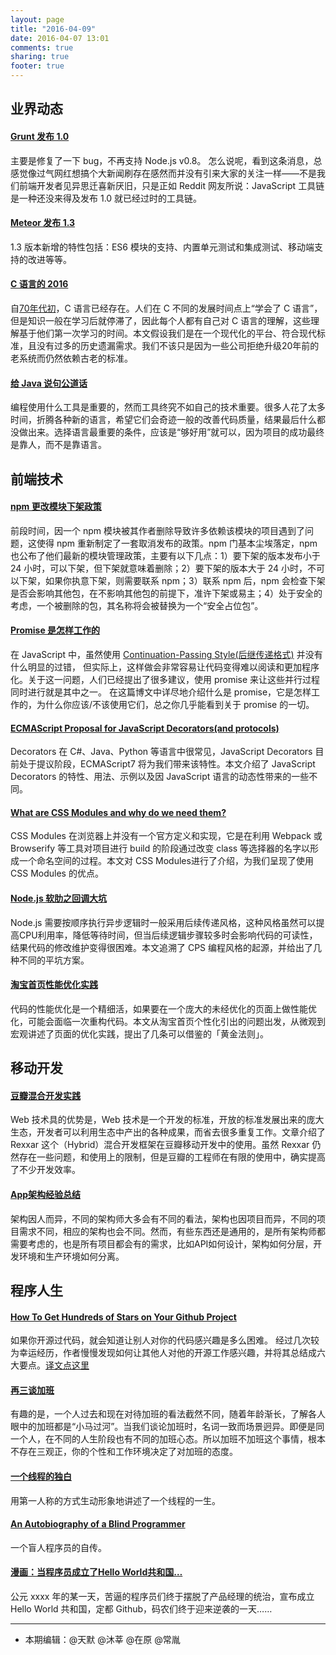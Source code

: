 ```yaml
---
layout: page
title: "2016-04-09"
date: 2016-04-07 13:01
comments: true
sharing: true
footer: true
---
```



## 业界动态

#### [Grunt 发布 1.0](http://gruntjs.com/blog/2016-04-04-grunt-1.0.0-released)

主要是修复了一下 bug，不再支持 Node.js v0.8。
怎么说呢，看到这条消息，总感觉像过气网红想搞个大新闻刷存在感然而并没有引来大家的关注一样——不是我们前端开发者见异思迁喜新厌旧，只是正如 Reddit 网友所说：JavaScript 工具链是一种还没来得及发布 1.0 就已经过时的工具链。

#### [Meteor 发布 1.3](http://info.meteor.com/blog/announcing-meteor-1.3)

1.3 版本新增的特性包括：ES6 模块的支持、内置单元测试和集成测试、移动端支持的改进等等。

#### [C 语言的 2016](http://www.infoq.com/cn/articles/c-language-2016)

自[70年代初](https://www.bell-labs.com/usr/dmr/www/chist.html)，C 语言已经存在。人们在 C 不同的发展时间点上“学会了 C 语言”，但是知识一般在学习后就停滞了，因此每个人都有自己对 C 语言的理解，这些理解基于他们第一次学习的时间。本文假设我们是在一个现代化的平台、符合现代标准，且没有过多的历史遗漏需求。我们不该只是因为一些公司拒绝升级20年前的老系统而仍然依赖古老的标准。

#### [给 Java 说句公道话](http://www.yinwang.org/blog-cn/2016/01/18/java)

编程使用什么工具是重要的，然而工具终究不如自己的技术重要。很多人花了太多时间，折腾各种新的语言，希望它们会奇迹一般的改善代码质量，结果最后什么都没做出来。选择语言最重要的条件，应该是“够好用”就可以，因为项目的成功最终是靠人，而不是靠语言。

## 前端技术

#### [npm 更改模块下架政策](http://blog.npmjs.org/post/141905368000/changes-to-npms-unpublish-policy)

前段时间，因一个 npm 模块被其作者删除导致许多依赖该模块的项目遇到了问题，这使得 npm 重新制定了一套取消发布的政策。npm 门基本尘埃落定，npm 也公布了他们最新的模块管理政策，主要有以下几点：1）要下架的版本发布小于 24 小时，可以下架，但下架就意味着删除；2）要下架的版本大于 24 小时，不可以下架，如果你执意下架，则需要联系 npm；3）联系 npm 后，npm 会检查下架是否会影响其他包，在不影响其他包的前提下，准许下架或易主；4）处于安全的考虑，一个被删除的包，其名称将会被替换为一个“安全占位包”。

#### [Promise 是怎样工作的](https://github.com/xitu/gold-miner/blob/master/TODO/how-do-promises-work.md)

在 JavaScript 中，虽然使用 [Continuation-Passing Style(后继传递格式)](http://matt.might.net/articles/by-example-continuation-passing-style/) 并没有什么明显的过错， 但实际上，这样做会非常容易让代码变得难以阅读和更加程序化。关于这一问题，人们已经提出了很多建议，使用 promise 来让这些并行过程同时进行就是其中之一。 在这篇博文中详尽地介绍什么是 promise，它是怎样工作的，为什么你应该/不该使用它们，总之你几乎能看到关于 promise 的一切。

#### [ECMAScript Proposal for JavaScript Decorators(and protocols)](https://ponyfoo.com/articles/javascript-decorators-proposal?utm_source=javascriptweekly&utm_medium=email)

Decorators 在 C#、Java、Python 等语言中很常见，JavaScript Decorators 目前处于提议阶段，ECMAScript7 将为我们带来该特性。本文介绍了 JavaScript Decorators 的特性、用法、示例以及因 JavaScript 语言的动态性带来的一些不同。

#### [What are CSS Modules and why do we need them?](https://css-tricks.com/css-modules-part-1-need/)


CSS Modules 在浏览器上并没有一个官方定义和实现，它是在利用 Webpack 或 Browserify 等工具对项目进行 build 的阶段通过改变 class 等选择器的名字以形成一个命名空间的过程。本文对 CSS Modules进行了介绍，为我们呈现了使用 CSS Modules 的优点。

#### [Node.js 软肋之回调大坑](http://www.infoq.com/cn/articles/nodejs-callback-hell)

Node.js 需要按顺序执行异步逻辑时一般采用后续传递风格，这种风格虽然可以提高CPU利用率，降低等待时间，但当后续逻辑步骤较多时会影响代码的可读性，结果代码的修改维护变得很困难。本文追溯了 CPS 编程风格的起源，并给出了几种不同的平坑方案。

#### [淘宝首页性能优化实践](http://www.barretlee.com/blog/2016/04/01/optimization-in-taobao-homepage/)

代码的性能优化是一个精细活，如果要在一个庞大的未经优化的页面上做性能优化，可能会面临一次重构代码。本文从淘宝首页个性化引出的问题出发，从微观到宏观讲述了页面的优化实践，提出了几条可以借鉴的「黄金法则」。

## 移动开发

#### [豆瓣混合开发实践](http://lincode.github.io/Hybrid-Rexxar)

Web 技术具的优势是，Web 技术是一个开发的标准，开放的标准发展出来的庞大生态，开发者可以利用生态中产出的各种成果，而省去很多重复工作。文章介绍了 Rexxar 这个（Hybrid）混合开发框架在豆瓣移动开发中的使用。虽然 Rexxar 仍然存在一些问题，和使用上的限制，但是豆瓣的工程师在有限的使用中，确实提高了不少开发效率。

#### [App架构经验总结](http://keeganlee.me/post/architecture/20160303)

架构因人而异，不同的架构师大多会有不同的看法，架构也因项目而异，不同的项目需求不同，相应的架构也会不同。然而，有些东西还是通用的，是所有架构师都需要考虑的，也是所有项目都会有的需求，比如API如何设计，架构如何分层，开发环境和生产环境如何分离。

## 程序人生

#### [How To Get Hundreds of Stars on Your Github Project](https://medium.com/@cwRichardKim/how-to-get-hundreds-of-stars-on-your-github-project-345b065e20a2)

如果你开源过代码，就会知道让别人对你的代码感兴趣是多么困难。 经过几次较为幸运经历，作者慢慢发现如何让其他人对他的开源工作感兴趣，并将其总结成六大要点。[译文点这里](https://github.com/gaohailang/blog/issues/9)

#### [再三谈加班](http://www.jianshu.com/p/e1469d29a216)

有趣的是，一个人过去和现在对待加班的看法截然不同，随着年龄渐长，了解各人眼中的加班都是“小马过河”。当我们谈论加班时，名词一致而场景迥异。即便是同一个人，在不同的人生阶段也有不同的加班心态。所以加班不加班这个事情，根本不存在三观正，你的个性和工作环境决定了对加班的态度。

#### [一个线程的独白](http://www.techug.com/a-thread-say)

用第一人称的方式生动形象地讲述了一个线程的一生。

#### [An Autobiography of a Blind Programmer](https://www.parhamdoustdar.com/2016/03/27/autobiography-blind-programmer/)

一个盲人程序员的自传。

[](http://www.techug.com/a-thread-say)

#### [漫画：当程序员成立了Hello World共和国…](http://www.techug.com/hello-world-2)

公元 xxxx 年的某一天，苦逼的程序员们终于摆脱了产品经理的统治，宣布成立 Hello World 共和国，定都 Github，码农们终于迎来逆袭的一天……

[](http://www.techug.com/a-thread-say)

[](http://www.techug.com/a-thread-say)



------

- 本期编辑：@天默 @沐莘 @在原 @常胤
